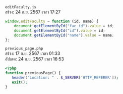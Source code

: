`editFaculty.js`<br>
สร้าง: 24 ก.ย. 2567 เวลา 17:27<br>
```js
window.editFaculty = function (id, name) {
	document.getElementById("fac_id").value = id;
	document.getElementById("id").value = id;
	document.getElementById("name").value = name;
};

```
`previous_page.php`<br>
สร้าง: 17 ก.ย. 2567 เวลา 01:33<br>
อัปเดต: 24 ก.ย. 2567 เวลา 16:53<br>
```php
<?php
function previousPage() {
   header("Location: " . $_SERVER['HTTP_REFERER']);
   exit();
}

```
